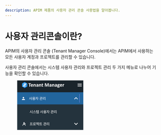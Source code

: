 ```yaml
---
description: APIM 제품의 사용자 관리 콘솔 사용법을 알아봅니다.
---
```


# 사용자 관리콘솔이란?

APIM의 사용자 관리 콘솔 (Tenant Manager Console)에서는 APIM에서 사용하는 모든 사용자 계정과 프로젝트를 관리할 수 있습니다.

사용자 관리 콘솔에서는 시스템 사용자 관리와 프로젝트 관리 두 가지 메뉴로 나누어 기능을 확인할 수 있습니다.

<figure><img src="../.gitbook/assets/image (23) (1).png" alt=""><figcaption></figcaption></figure>

